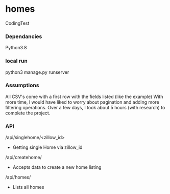 # homes
CodingTest

### Dependancies
  Python3.8

### local run
python3 manage.py runserver

### Assumptions
All CSV's come with a first row with the fields listed (like the example)
With more time, I would have liked to worry about pagination and adding more filtering operations.
Over a few days, I took about 5 hours (with research) to complete the project.


### API

/api/singlehome/<zillow_id>
   - Getting single Home via zillow_id
   
/api/createhome/
   - Accepts data to create a new home listing
   
/api/homes/
   - Lists all homes
  
